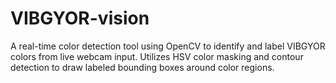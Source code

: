 # VIBGYOR-vision
A real-time color detection tool using OpenCV to identify and label VIBGYOR colors from live webcam input. Utilizes HSV color masking and contour detection to draw labeled bounding boxes around color regions.
